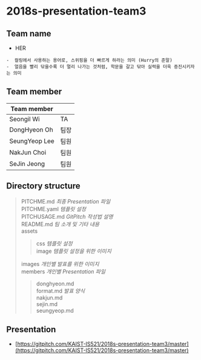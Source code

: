 # 2018s-presentation-team3

## Team name

 - HER
 ```
 -  컬링에서 사용하는 용어로, 스위핑을 더 빠르게 하라는 의미 (Hurry의 준말)
 -  얼음을 빨리 닦을수록 더 멀리 나가는 것처럼, 학문을 갈고 닦아 실력을 더욱 증진시키자는 의미
 ```

## Team member

| Team member     |  |
|-----------------|------|
|  Seongil Wi     |  TA  |
|  DongHyeon Oh   | 팀장 |
|  SeungYeop Lee  | 팀원 |
|  NakJun Choi    | 팀원 |
|  SeJin Jeong    | 팀원 |

## Directory structure

> PITCHME.md *최종 Presentation 파일*  
> PITCHME.yaml *템플릿 설정*  
> PITCHUSAGE.md *GitPitch 작성법 설명*  
> README.md *팀 소개 및 기타 내용*  
> assets
>> css *템플릿 설정*  
>> image *템플릿 설정을 위한 이미지*  
>  
> images *개인별 발표를 위한 이미지*  
> members *개인별 Presentation 파일*  
>> donghyeon.md  
>> format.md *발표 양식*  
>> nakjun.md  
>> sejin.md  
>> seungyeop.md


## Presentation

 - [https://gitpitch.com/KAIST-IS521/2018s-presentation-team3/master](https://gitpitch.com/KAIST-IS521/2018s-presentation-team3/master)
